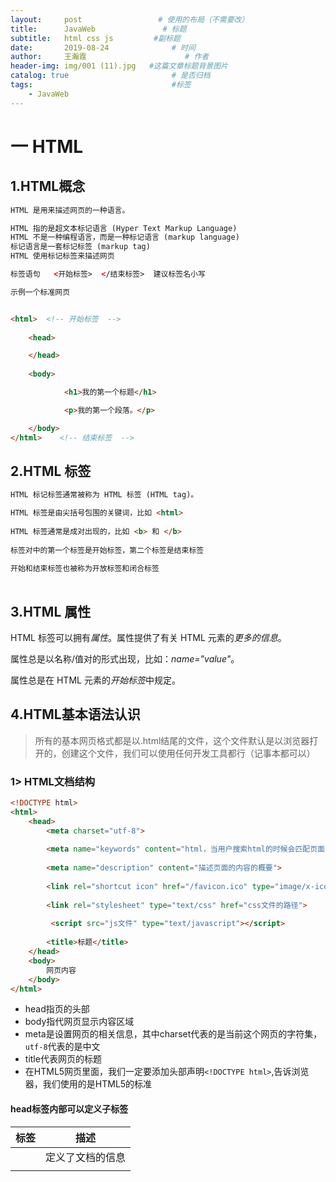 ```yaml
---
layout:     post                 # 使用的布局（不需要改）
title:      JavaWeb               # 标题 
subtitle:   html css js         #副标题
date:       2019-08-24              # 时间
author:     王瀚霆                      # 作者
header-img: img/001 (11).jpg   #这篇文章标题背景图片
catalog: true                       # 是否归档
tags:                               #标签
    - JavaWeb
---  
```

# 一 HTML

## 1.HTML概念

```html
HTML 是用来描述网页的一种语言。

HTML 指的是超文本标记语言 (Hyper Text Markup Language)
HTML 不是一种编程语言，而是一种标记语言 (markup language)
标记语言是一套标记标签 (markup tag)
HTML 使用标记标签来描述网页

标签语句   <开始标签>  </结束标签>  建议标签名小写

示例一个标准网页


<html>  <!-- 开始标签  -->
 
    <head>

    </head>
    
    <body>

            <h1>我的第一个标题</h1>

            <p>我的第一个段落。</p>

    </body>
</html>    <!-- 结束标签  -->

```

## 2.HTML 标签

```html
HTML 标记标签通常被称为 HTML 标签 (HTML tag)。

HTML 标签是由尖括号包围的关键词，比如 <html>
    
HTML 标签通常是成对出现的，比如 <b> 和 </b>
    
标签对中的第一个标签是开始标签，第二个标签是结束标签
    
开始和结束标签也被称为开放标签和闭合标签
    
```



## 3.HTML 属性

HTML 标签可以拥有*属性*。属性提供了有关 HTML 元素的*更多的信息*。

属性总是以名称/值对的形式出现，比如：*name="value"*。

属性总是在 HTML 元素的*开始标签*中规定。

## 4.HTML基本语法认识

> 所有的基本网页格式都是以.html结尾的文件，这个文件默认是以浏览器打开的，创建这个文件，我们可以使用任何开发工具都行（记事本都可以）

### 1> HTML文档结构

```html
<!DOCTYPE html>
<html>
    <head>
        <meta charset="utf-8">
        
        <meta name="keywords" content="html，当用户搜索html的时候会匹配页面的关键字">
        
        <meta name="description" content="描述页面的内容的概要">
        
        <link rel="shortcut icon" href="/favicon.ico" type="image/x-icon">
        
        <link rel="stylesheet" type="text/css" href="css文件的路径">
        
         <script src="js文件" type="text/javascript"></script>
        
        <title>标题</title>
    </head>
    <body>
        网页内容
    </body>
</html>
```

- head指页的头部
- body指代网页显示内容区域
- meta是设置网页的相关信息，其中charset代表的是当前这个网页的字符集，`utf-8`代表的是中文
- title代表网页的标题
- 在HTML5网页里面，我们一定要添加头部声明`<!DOCTYPE html>`,告诉浏览器，我们使用的是HTML5的标准



#### head标签内部可以定义子标签

| 标签     | 描述                                                      |
| -------- | --------------------------------------------------------- |
| <head>   | 定义了文档的信息                                          |
| <title>  | 定义了文档的标题                                          |
| <base>   | 定义了页面链接标签的默认链接地址                          |
| <link>   | 定义了一个文档和外部资源之间的关系  css文件               |
| <meta>   | 定义了HTML文档中的元数据   设置编码格式，关键词，描述内容 |
| <script> | 定义了客户端的脚本文件  js文件                            |
| <style>  | 定义了HTML文档的样式文件  自定义内部样式                  |



### 2> 认识网页基本标签

> 在HTML网页里面，所有的网页标签基本上都是成双成对的出现，如`html`,`body`,`title`等这些标签，但是也有一些不是成双出现的，如刚刚的`<meta>`

在网页当中，标签大致可分两类，一种是单标签，一种双标签

一个网页里面，所构成网页的最基本单位就是标签，标签有它固定的格式,每个标签都有它**<u>固有</u>**的**属性**，如下

> 所谓的属性就是用于描述的内容

**双标签**

```html
<标签名 属性名="属性值">内容</标签名>
```

**单标签**

```html
<标签名 属性名="属性值"/>
```

1. 字体描述标签

| 字体符号     | 说明     |
| ------------ | -------- |
| b/strong     | 字体加粗 |
| u/ins        | 下划线   |
| i/em/cite    | 斜体字   |
| del/strike/s | 删除字   |
| sup          | 上标     |
| sub          | 下标     |

> **说明：** 以上的几种字体样式，我们可以结合起来一起使用

#### ⑤ 特殊字体描述

| 标志符号 | 说明                 |
| -------- | -------------------- |
| `&yen;`  | 人民币               |
| `&deg;`  | 小圆圈，用于描述温度 |
| `&copy;` | 版权标记             |
| `&reg;`  | 商标的标记           |
| `&nbsp;` | 空格                 |
| `&sup2;` | 平方                 |
| `&sup3;` | 立方                 |

1. 空格`&nbsp;`
2. 小于号`&lt;` 大于号`&gt;` 小于等于`&le;` 大于等于`&ge;`
3. 向左`&laquo;`  向右`&raquo;`
4. 商标`&reg;` 版权`&copy;`
5. 上标`<sup>` 下标`<sub>`

## 5.选择器类型

```html
    1、ID　　#id

　　2、class　　.class

　　3、标签　　p

　　4、通用　　*

　　5、属性　　[type="text"]

　　6、伪类　　：hover

　　7、伪元素　　::first-line

　　8、子选择器、相邻选择器



权重计算规则

第一等：代表内联样式，如: style=””，权值为1000。
第二等：代表ID选择器，如：#content，权值为100。
第三等：代表类，伪类和属性选择器，如.content，权值为10。
第四等：代表类型选择器和伪元素选择器，如div p，权值为1。
通配符、子选择器、相邻选择器等的。如*、>、+,权值为0。
继承的样式没有权值。
```

## 6.常用标签

```
<html>
<head>
    <meta>    设置页面基本信息，例如页面编码格式，关键词
    <title>   页面标题
    <link>    引入外部css样式
    <script>  引入外部js文件
    <base>    设置页面引入外部的地址的基本路径
    <style>   内部样式
<body>

    <h1>  ~ <h6>  标题标签
    <p>  段落标签
    <pre> 有预先格式的段落标签
    <q>  双引号
    <a>  链接      href 地址    target 目标  
    <img>  图片     src 地址    width 宽度   height 高度  alt 图片加载失败，显示文字
                    usemap="#"
         <map  id="">  <area>
    <!-- 文本格式 -->
        <b>    <strong>  加粗
        <i> <em> 斜体
        <small>  <big>
        <ins> 下划线
        <del> 过时
        <sub> 下标   <sup> 上标
        <code> 代码
    <!--表格-->
         <table>   <tr>   <th>   <td>   <caption> 
         常用属性: border  cellspacing  cellpadding  rowspan  colspan
                  align
    <!--列表-->  
    
       <ol>  type="A|a|i|I|1" 
       <ul>  type="disc|circle|square"
       <li>
       
       <dl> 
           <dt>
               <dd> </dd>
           </dt>
           <dt>
               <dd> </dd>
           </dt>
      </dl>
      
    <!--属性 style属性-->
    在开始标签中可以添加 style属性
    示例:   style="font-size:20px;color:red;"
    
    内联样式1000 >  #id 100  > .class 10 > 元素选择器 1
    
    <!--如何设置颜色值-->
    color:red;
    color:#ff000;
    color:rgb(255,0,0);
    color:rgba(0,0,0,0.1);
    
    <!--进度条-->
    <progress>
        max="100"   min="0"    value="20"
        
    <!--内嵌页面-->
    
    <iframe>
    
         name 设置名称   border 设置边框   src 显示页面   width 宽度  height 高度
         
    <!--表单标签-->
    
        <form>
            <!--input 标签-->
              <input  type="" id=""  name=""  value=""/>
                  type      text  文本输入框
                            password  密码输入框
                            checkbox  复选框    name值要一致，  checked="checked" 默认选择
                            radio  单选框
                            button 普通按钮
                            submit  提交按钮
                            reset  重置按钮
                            file  附件
                            date 日期
                            color 颜色
                            number 数字
                            range  滑块
                            time 时间
                            image 图片提交按钮
                  id       每一个标签一个唯一标识方便找到这个标签
                  name     提交给后台服务器
                  value   默认值
                  readonly   只读
                  disabled  禁用
                  maxlength  输入长度
                  size       输入框长度
                  placeholder  值为空的提示信息
                  
            <!--下拉框-->
            <select name="">
            <optgroup label=""> 
            <option value="" selected=“selected”> 
            
            <!--文本域-->
            <textarea name="" cols="" rows=""></textarea>
            
            <!--滚动标签-->
            <marquee>
            
            <!--视频和音频-->
            <audio>   <video>
            
            
     <!--常见实体-->
          &yen;
          &reg;
          &copy;
          &nbsp;
          &sup3;
          &sup2;
          &deg;
          &lt;  &gt;  &le;  &ge;
          &laquo;  &raquo;
         
           
     <!--分割符-->
     <br/> 换行
     <hr/>  水平线
     
     
     <!--字体标签-->
     
     <font size="4"  face="宋体" color="blue">
```

## 7.div布局  
```
<head>
    <meta charset="UTF-8">
    <title>div布局</title>
    <style type="text/css">
        body{
            margin: 0px;/*去掉外边距*/
        }
        #container{ 
            width: 100%;
            height: 640px;
            background-color: darkgray;
        }
        #heading{
            width: 100%;
            height: 10%;
            background-color: aqua;
        }
        #conten_menu{
            width: 30%;
            height: 80%;
            background-color: aquamarine;
            float: left;
        }
        #conten_body{
            width: 70%;
            height: 80%;
            background-color: blueviolet;
            float: left;
        }
        #footing{
            width: 100%;
            height: 10%;
            background-color: black;
            clear: both;
        }
    </style>
</head>
<body>
<div id="container">
    <div id="heading">头部</div>
    <div id="conten_menu">内容菜单</div>
    <div id="conten_body">内容主体</div>
    <div id="footing">底部</div>
</div>
</body>
``` 

--- 

# 二 CSS  
## 1.CSS概述    
CSS（Cascading Style Sheets）指层叠样式表，极大提高了工作效率。  

## 2.基本语法  
属性大于1个之后，属性之间用分号隔开  
如果大于1个单词，则需要加上引号，如：p{font-family:"仿宋";}         
CSS注释：以"/*"开始，以"*/"结束。  

## 3.样式  
**行内样式**  
行内样式指的是在标签里面通过`style`属性来控制它的样式，如下所示：  
```
<p style="color: red; background-color: blue;">这是一行文字</p>  
```
**内部样式块**  
为了解决CSS样式写在style时面过多的问题，并且不好书的问题，CSS提出一页面与样式分离的特殊

所谓的**页面与样式分离其实就是把HTML标签和样式做单独书写**，这样就形了一个标准，这个标准叫内部样式块

首先，我们需要在`<head>`标签里面写上一个`style`标签，用于编写我们的样式代码

```html
<head>
    <style type="text/css">
    </style>
</head>
```

上面的代码就是在head标签里面写上了style标签，并且在style的标签里面，通过type属性来设置里面编写样式的代码是css的代码

CSS内部样式内在style当中的具体语法格式如下：

```html
<style type="text/css">
    选择器{
        css属性名:css属性值;
    }
</style>
```

**外部样式块**  
当我们的网页样式写得太多的的时候我们会发现`<style>` 标签的内容会为非常多，这样的我们网页代码就会很多，为了解决这个问题，我们通常会把这些css信息单独的建立一个文件，单独的保存起来通过一个叫`link`的标签来引入 到页面当中去

```html
<link rel="stylesheet" href="css/index.css" type="text/css" />
```

> 上面的代码就是在当前一页面当中引入了css文件夹下面一个叫index.css的文件


## 4.选择器  
### 1.id选择器  

① id选择器：id选择器可以为标有id的HTML元素指定特定的样式，以“#”来定义。如：#id{}

② id选择器和派生选择器：#id p{}

```html
<!DOCTYPE html>
<html lang="en">
<head>
    <meta charset="UTF-8">
    <title>id选择器</title>
    <link href="css/mycss.css" type="text/css" rel="stylesheet">
</head>
<body>
    <p id="pid">p标签hello Css<a href="http://www.baidu.com">百度</a></p>
    <div id="divid">
        div<p>这是一个div</p>
    </div>
</body>
</html>
```



css/mycss2.css
```css
#pid a{
    color: aqua;
}
#divid p{
    color: red;
}
```

### 2.类选择器  

① 类选择器：类选择器以一个点显示, class 选择器用于描述一组元素的样式，class 选择器有别于id选择器，class可以在多个元素中使用。

② class也可以用作派生选择器 

```html
<!DOCTYPE html>
<html>
	<head>
		<meta charset="utf-8">
		<title>class选择器</title>
		<link rel="stylesheet" type="text/css" href="css/mycss2.css"/>
	</head>
	<body>
	    <p class="pclass">这是一个class效果<a href="http://www.baidu.com">百度</a></p>
	    <div class="divclass">
	        Hello Div<p>标签</p>
	    </div>
	</body>
</html>
```

css/mycss2.css
```css
.pclass a{
    color: red;
}
.divclass p{
    color: blue;
}
```

## 5.常用属性  
### 1、 背景
CSS允许应用纯色作为背景，也允许使用背景图像创建相当复杂的效果

| **Property**          | **描述**                                     |
| --------------------- | -------------------------------------------- |
| background            | 简写属性，作用是将背景属性设置在一个声明中。 |
| background-attachment | 背景图像是否固定或者随着页面的其余部分滚动。 |
| background-color      | 设置元素的背景颜色。                         |
| background-image      | 把图像设置为背景。                           |
| background-position   | 设置背景图像的起始位置。                     |
| background-repeat     | 设置背景图像是否及如何重复。                 |
| background-size       | 规定背景图片的尺寸                           |
| background-origin     | 规定背景图片的定位区域                       |
| background-clip       | 规定背景的绘制区域                           |

### 2.CSS文本 

  CSS文本属性可定义文本外观，通过文本属性，可以改变文本的颜色、字符间距、对齐文本、装饰文本、对文本缩进。

| **属性**           | **描述**                 |
| ------------------ | ------------------------ |
| **color**          | **设置文本颜色**         |
| direction          | 设置文本方向             |
| letter-spacing     | 设置字符间距             |
| line-height        | 设置行高                 |
| text-align         | 对齐元素中的文本         |
| text-decoration    | 向文本添加修饰           |
| **text-indent**    | **缩进元素中文本的首行** |
| **text-shadow**    | **设置文本阴影**         |
| **text-transform** | **控制元素中的字母**     |
| unicode-bidi       | 设置或返回文本是否被重写 |
| vertical-align     | 设置元素的垂直对齐       |
| white-space        | 设置元素中空白的处理方式 |
| word-spacing       | 设置字间距               |
| **word-wrap**      | **规定文本的换行规则**   |

##### CSS3 文字与字体相关样式

​           1.给文字添加阴影

　　　**text-shadow: length length length ccolor;** 

　　　属性适用于文本阴影，指定了水平阴影，垂直阴影，模糊的距离，以及阴影的颜色

2.使用服务器端字体

　　文本换行：

 　　word-break:norma | keep-all | bread-all

​		　norma(使用浏览器默认的换行规则)，

​                    keep-all(只能在半角空格或连字符处换行),

​                    bread-all(允许在单词内换行)

3. 优先使用客户端字体   
```css
@font-face{
     font-family:CrazyIt;
     src:local("Goudy Stout"), url("Blazed.ttf") format("TrueType");   
 }
```



### 3.CSS字体

​       CSS字体属性定义文本的字体系列、大小、加粗、风格和变形

| **Property** | **描述**                             |
| ------------ | ------------------------------------ |
| font         | 在一个声明中设置所有的字体属性       |
| font-family  | 指定文本的字体系列                   |
| font-size    | 指定文本的字体大小                   |
| font-style   | 指定文本的字体样式                   |
| font-variant | 以小型大写字体或者正常字体显示文本。 |
| font-weight  | 指定字体的粗细。                     |

### 4.链接

① CSS链接的样式，可以用任何CSS属性（如颜色，字体，背景等）。

特别的链接，可以有不同的样式，这取决于他们是什么状态。

这四个链接状态是：

- - a:link - 正常，未访问过的链接
  - a:visited - 用户已访问过的链接
  - a:hover - 当用户鼠标放在链接上时
  - a:active - 链接被点击的那一刻

```css
a:link{color: red;}/* 未访问链接*/
a:visited{color: #00FF00;}/* 已访问链接 */
a:hover{color: blue;}/* 鼠标移动到链接上 */
a:active{color: blue;}/* 鼠标点击时 */
```

② 常见的链接样式：

- - text-decoration属性大多用于去掉链接中的下划线
  - background-color属性设置背景颜色

### 5.CSS列表

　　CSS列表属性允许你放置、改变列表标志，或者将图像作为列表项标志

| **属性**            | **描述**                                           |
| ------------------- | -------------------------------------------------- |
| list-style          | 简写属性。用于把所有用于列表的属性设置于一个声明中 |
| list-style-image    | 将图象设置为列表项标志。                           |
| list-style-position | 设置列表中列表项标志的位置。                       |
| list-style-type     | 设置列表项标志的类型。                             |

###  6.CSS表格

CSS表格属性可以帮助我们极大的改善表格的外观。表格边框(border)、折叠边框(border-collapse)、表格宽高（width、height）、表格文本对齐（text-align）、表格内边距(padding)、表格颜色(color)。

## 6.盒子模型  
### 1. CSS盒子模式概述  
盒子模式的内容范围包括：margin（外边距）、border（边框）、padding（内边距）、content（内容）部分组成。

### 2.CSS内边距（padding）

​        在content外，边框内

　　内边距属性：

| **属性**       | **描述**     |
| -------------- | ------------ |
| padding        | 设置所有边距 |
| padding-bottom | 设置底边距   |
| padding-left   | 设置左边距   |
| padding-right  | 设置右边距   |
| padding-top    | 设置上边距   |

### 3.CSS边框

① 可以创建出效果出色的边框，并且可以应用于任何元素。

② 边框样式：border-style，定义了10个不同的非继承样式，包括none.

③ 边框的单边样式：

border-top-style

border-left-style

border-right-style

border-bottom-style

④  边框的宽度：

　　border-width

⑤ 边框单边的宽度：

border-top-width

border-left-width

border-right-width

border-bottom-width

⑥ 边框的颜色：

　　border-color

⑦ 边框单边框的颜色

border-top-color

border-left- color

border-right- color

border-bottom- color

⑧ CSS3边框：

border-radius:圆角边框

box-shadow: 边框阴影

border-image：边框图片

### 4.CSS外边距

① 外边距：围绕在内容边框的区域就是外边距，外边距默认为透明区域，接受任何长度单位、百分数值。

② 外边距常用属性：

| **属性**      | **描述**                                   |
| ------------- | ------------------------------------------ |
| margin        | 简写属性。在一个声明中设置所有外边距属性。 |
| margin-bottom | 设置元素的下外边距。                       |
| margin-left   | 设置元素的左外边距。                       |
| margin-right  | 设置元素的右外边距。                       |
| margin-top    | 设置元素的上外边距。                       |

###  5.CSS外边距合并

就是一个叠加的概念，遵循取大原则。 

### 6.块元素水平中心对齐
方式1: margin：auto对齐     推荐
 <!--	提示: 如果宽度是100％，对齐是没有效果的。-->

方式2：使用position属性，设置水平居中对齐

### 7.块元素 左对齐和右对齐
使用float属性设置左，右对齐  
float : left;   
float : right;  

### 8.块元素垂直对齐
方式1： 使用position属性，设置垂直居中对齐  
方式2： 使用position:table-cell，设置垂直居中对齐  

### 9.块元素  内容垂直居中
通过设置行高和外部块级元素高度相同来设置垂直居中。  
注意：只能应用于单行元素。  

### 10.块元素  内容水平居中
text-align:   center居中   left 左对齐  right右对齐      justify两端对齐方式  


### 11.块元素

```css
<div> , <h1>~<h6>, <p>, <ul> <ol>, <table>,<address> ....

特点：  1   新行来开始（和结束）   独占1行

       2   width，height 有效

       3   margin，padding，border全部有效

       4   多个块状元素标签写在一起，默认排列方式为从上至下

       5   没有设置宽度，则宽度为100%，高度为0

       6   块元素可以装 块元素和行内元素和行内块元素
```

### 12.行内元素

```css
<span>  <a>   <b>  <i>  <em> ....
 
特点：  1   在同1行显示

       2   width，height 无效， 大小只和内容有关

       3   margin，padding，border全部有效，除了 margin-top 和 margin-bottom 无效

       4   默认排列方式为从左到右

       5  不能设置宽度，则宽度和内容大小一致

       6   行内元素一般放文本或者行内元素
```

### 13.行内块元素

```css
 <img >  图片  <input/>  文本框  <textarea>...</textarea>  多行文本  <select>...</select>  下拉列表

行内块元素，两种类型结合

行内块状元素综合了行内元素和块状元素的特性，但是各有取舍。
    因此行内块状元素在日常的使用中，由于其特性，使用的次数也比较多。

　　行内块状元素特征：(1)不会独占1行

　　　　　　　　　　　(2)可以设置宽度和高度

　　　　　　　　　　　(3)默认排列方式为从左到右

   图片标签就是一个行内块元素，因为它可以设置宽高，多张图片在同一行显示。
   input标签
```

### 14.三种元素可以相互转换

```css
display属性能够将三者任意转换：

　　(1)display:inline;转换为行内元素

　　(2)display:block;转换为块状元素

　　(3)display:inline-block;转换为行内块状元素
```

## 7.div特性  
  div就是一个容器（盒子）  
  作用:将页面划分成多个块，便于管理和定位  

Div 它是一个 html 标签，一个块级元素(单独显示一行)。它单独使用没有任何意义， 必须结合 CSS 来使用。它主要用于页面的布局。 Span 它是一个 html 标签，一个内联元素(显示一行)。它单独使用没有任何意义，必须结合 CSS 来使用。它主要用于对括起来的内容进行样式的修饰。 

div是网页布局当中最常见的一个标签，它里面可以放任何元素，它默认的长度为100%，默认的高度为0，如果div不给出css样式，那么，在页面上面没有任何效果，这就是我们常说的`div+css`  

DIV相当于网页当中的一条线，我们可以通过CSS来设置它的宽度与高度，也可以设置它的颜色与边框，大家在理解的时候，可以把它当成是一个盒子，这个盒子里面，我可以放任何东西   

## 8.css定位  

### 1. CSS定位：

改变元素在页面上的位置

### 2.CSS定位机制：

普通流：元素安装其在HTML中的位置顺序决定排布的过程

浮动

绝对布局

### 3. CSS定位属性：

| **属性**       | **描述**                                               |
| -------------- | ------------------------------------------------------ |
| **position**   | **把元素放在一个静态的、相对的、绝对的或固定的位置上** |
| top            | 元素向上的偏移量                                       |
| left           | 元素向左的偏移量                                       |
| right          | 元素向右的偏移量                                       |
| bottom         | 元素向下的偏移量                                       |
| overflow       | 设置元素溢出其区域发生的事情                           |
| clip           | 设置元素显示的形状                                     |
| vertical-align | 设置元素垂直对齐方式                                   |
| z-index        | 设置元素的堆叠顺序                                     |

```html
①CSS position属性：

static (HTML元素的默认值，即没有定位，元素出现在正常的流中。静态定位的元素不会受到 top, bottom, left, right影响。)
relative(相对定位元素的定位是相对其正常位置，可以移动的相对定位元素的内容和相互重叠的元素，它原本所占的空间不会改变，相对定位元素经常被用来作为绝对定位元素的容器块。)
fixed（元素的位置相对于浏览器窗口是固定位置，即使窗口是滚动的它也不会移动。）
absolute（绝对定位的元素的位置相对于最近的已定位父元素，如果元素没有已定位的父元素，那么它的位置相对于<html>，absolute 定位使元素的位置与文档流无关，因此不占据空，absolute 定位的元素和其他元素重叠。）
　　②重叠的元素：元素的定位与文档流无关，所以它们可以覆盖页面上的其它元素。

z-index属性指定了一个元素的堆叠顺序（哪个元素应该放在前面，或后面）一个元素可以有正数或负数的堆叠顺序，具有更高堆叠顺序的元素总是在较低的堆叠顺序元素的前面。
```

### 4.CSS浮动：

① 浮动：float属性可用的值：

- - left：元素向左浮动
  - right：元素向右浮动
  - none：元素不浮动
  - inherit：从父级继承浮动属性

② clear属性：去掉浮动属性（包括继承来的属性）

　clear属性值：

- - left、right：去掉元素向左、向右浮动
  - both：左右两侧均去掉浮动
  - inherit：从父级继承来clear的值

## 9.常见操作  

### 1、 对齐操作   

① 使用margin属性进行水平对齐

② 使用position属性进行左右对齐

③ 使用float属性进行左右对齐

### 2.尺寸操作

| **属性**    | **描述**         |
| ----------- | ---------------- |
| height      | 设置元素高度     |
| line-height | 设置行号         |
| max-height  | 设置元素最大高度 |
| max-width   | 设置元素最大宽度 |
| min-height  | 设置元素最小高度 |
| min-width   | 设置元素最小宽度 |
| width       | 设置元素宽度     |

 

### 3.分类操作

| **属性**   | **描述**                                           |
| ---------- | -------------------------------------------------- |
| clear      | 设置一个元素的侧面是否允许其他的浮动元素           |
| cursor     | 规定当指向某元素之上时显示的指针类型               |
| display    | 设置是否及如何显示元素                             |
| float      | 定义元素在那个方向浮动                             |
| position   | 把元素放置到一个静态的、相对的、绝对的、固定的位置 |
| visibility | 设置元素是否可见或不可见                           |

## 4.css3动画  
### 1.2D、3D转换

① 通过CSS3转换，我们能够对元素进行移动、缩放、转动、拉长或拉伸

转换是使元素改变形状、尺寸和位置的一种效果

可以使用2D、3D来转换元素

② 2D转换方法：

translate（x,y）根据左(X轴)和顶部(Y轴)位置给定的参数，从当前元素位置移动。

```CSS
.div{
    transform: translate(200px,100px);
    -webkit-transform:translate(200px,100px);/*safari chrome*/
    -ms-transform:translate(200px,100px); /*IE*/
    -o-transform:translate(200px,100px);/*opera*/
    -moz-transform: translate(200px,100px);/*Firefox*/
}
```

rotate（angle）在一个给定度数顺时针旋转的元素。负值是允许的，这样是元素逆时针旋转。 

```css
.div2{
    transform: rotate(200deg);
    -webkit-transform:rotate(200deg);
    -ms-transform:rotate(180deg);
    -o-transform:rotate(180deg);
    -moz-transform: rotate(180deg);
}
```

skew（x-angle,y-angle）倾斜效果函数，包含两个参数值，分别表示X轴和Y轴倾斜的角度，如果第二个参数为空，则默认为0，参数为负表示向相反方向倾斜。 

```css
.div2{
     transform: skew(50deg,50deg);
 }
```

③ 3D转换方法：

rotateX（）围绕其在一个给定度数X轴旋转的元素

rotateY（）围绕其在一个给定度数Y轴旋转的元素。 

rotateZ   () 围绕其在一个给定度数Z轴旋转的元素。 
### 2.CSS3动画过渡

①通过使用CSS3，可以给元素添加一些效果

②CSS3过渡是元素从一种样式转换成另一种样式

动画效果的CSS

动画执行的时间

④ 属性

| **属性**                   | **描述**                                     |
| -------------------------- | -------------------------------------------- |
| transition                 | 简写属性，用于在一个属性中设置四个过渡属性。 |
| transition-property        | 规定应用过渡的 CSS 属性的名称。              |
| transition-duration        | 定义过渡效果花费的时间。默认是 0。           |
| transition-timing-function | 规定过渡效果的时间曲线。默认是 "ease"。      |
| transition-delay           | 规定过渡效果何时开始。默认是 0。             |

```css
div{
    width: 100px;
    height: 100px;
    
    -webkit-transition:width 2s,height 2s,-webkit-transform 2s;
    transition: width 2s,height 2s,transform 2s;
    transition-delay: 2s ;
}
div:hover{
    width: 200px;
    height: 200px;
    transform: rotate(360deg);
    -webkit-transform: rotate(360deg) ;
}
```

### 3.CSS3动画

① 通过CSS3，可以进行创建动画

② CSS3的动画需要遵循@keyframes规则

- 规定动画的时长
- 规定动画的名称

```html
<!DOCTYPE html>
<html lang="en">
<head>
    <meta charset="UTF-8">
    <title>css动画效果</title>
    <style type="text/css">
    	div{
    	    width: 200px;
    	    height: 200px;
    	    
    	    position: relative;
    	    animation: anim 5s infinite alternate;
    	    -webkit-animation: anim 5s infinite alternate;
    	}
    	@keyframes anim{
    	    0%{background-color: red;left: 0px;top: 0}
    	    25%{background-color: blue;left: 400px;top: 0px}
    	    50%{background-color: #ccffcc;left:400px;top: 400px}
    	    75%{background-color: #00ffff;left: 0px;top: 400px}
    	    100%{background-color: red;left: 0px;top: 0px}
    	}
    	@-webkit-keyframes anim {
    	            0%{background-color: red;left: 0px;top: 0}
    	            25%{background-color: blue;left: 400px;top: 0px}
    	            50%{background-color: #ccffcc;left:400px;top: 400px}
    	            75%{background-color: #00ffff;left: 0px;top: 400px}
    	            100%{background-color: red;left: 0px;top: 0px}
    	        }
    </style>
</head>
<body>
    <div>动画效果</div>
</body>
</html>
```

### 4.多列

　　　在CSS3中，可以创建多列来对文本或者区域进行布局

　　　属性：

- column-count
- column-gap
- column-rule

```css
.div1{
    column-count: 3;
    -webkit-column-count:3;
    column-gap: 30px;
    -webkit-column-gap: 30px;
    column-rule:10px outset #FF0000;
    -webkit-column-rule: 10px outset #FF0000;
}
```

## 5.布局   
### 1.单列布局  
#### 1.水平居中  
1）使用text-align: center和display: inline-block  
2）使用margin: auto   
利用CSS计算margin的特点，左右指定为auto的时候能够水平居中  
3）使用定位和transform
```
<div class="parent">
    <div class="child">Hello, world</div>
</div>
CSS：

.parent {
    width: 300px;
    background: #888;
}
.child {
    position: relative; left: 50%;
    width: 200px;
    height: 100px;
    transform: translateX(-50%);
    background: #36C;
} 
```
4）使用flex布局(弹性盒子)  推荐使用  
```
<div class="parent">
    <div class="child">Hello, world</div>
</div>
CSS：

.parent {
    display: flex;
    justify-content: center;
    width: 300px;
    background: #888;
}
.child {
    height: 100px;
    background: #36C;
}
```

#### 2.垂直居中  
1）使用display: table-cell   
2）采用定位和transform
```
<div class="parent">
    <div class="child">Hello, world</div>
</div>
CSS：

.parent {
    height: 300px;
    background: #888;
}
.child {
    position: relative; top: 50%; /* 关键部分 */
    transform: translateY(-50%);  /* 关键部分 */
    width: 100px;
    height: 200px;
    background: #36C;
}
```
3）使用flex布局
```
<div class="parent">
    <div class="child">Hello, world</div>
</div>
CSS：

.parent {
    display: flex;
    align-items: center;
    height: 300px;
    background: #888;
}
.child {
    width: 100px;
    height: 200px;
    background: #36C;
}
```
#### 3.水平垂直都居中
使用flex布局
```
.parent {
    display: flex;
    justify-content: center;
    align-items: center;
    width: 500px;
    height: 500px;
    background: #F7F7F7;
}
.child {
    width: 200px;
    height: 200px;
    background: #36C;
}
```
---

## 三 JavaScript
### 1.介绍  
JavaScript 是一种多范式的动态语言，它包含类型、运算符、标准内置（built-in）对象和方法。它的语法来源于Java和C，所以这两种语言的许多语法特性同样适用于JavaScript。JavaScript 通过原型链而不是类来支持面向对象编程，JavaScript同样支持函数编程-因为它们也是对象，函数也可以被保存在变量中，并且像其他对象一样被传递。  

### 2.数据类型  
#### 1.基本类型   
Number（数字）
String（字符串）
Boolean（布尔）
Symbol（符号）（ES2015 新增）
null（空）
undefined（未定义）
Object（对象）：
    Function（函数）
    Array（数组）
    Date（日期）
    RegExp（正则表达式）

#### 2.数字  
JavaScript 不区分整数值和浮点数值，所有数字在JavaScript中均用浮点数值表示，所以在进行数字运算的时候要特别注意。  
JavaScript 支持标准的算术运算符，包括加法、减法、取模（或取余）等等。
内置对象 Math（数学对象）:   
Math.PI;  //3.14  

内置函数parseInt()：将字符串转为整型
parseInt("123", 10); // 123  
parseInt("010", 10); // 10  
如果给定的字符串不存在数值形式，函数会返回一个特殊的值 NaN（Not a Number的缩写）：
parseInt("hello", 10); // NaN   

#### 3.字符串  
字符串长度 length：
"hello".length; // 5

内置函数charAt():找到对应的字符  
"hello".charAt(0); // "h"  

内置函数replace():字符串替换
"hello, world".replace("world", "mars"); // "hello, mars" 

内置函数改变大小写：
"hello".toUpperCase(); // "HELLO"  
"Hello".toLowerCase(); // "hello"  

#### 4.变量
在 JavaScript 中声明一个新变量的方法是使用关键字 let 、const 和 var：
let a = "a";  
var a = 1;  
const 允许声明一个不可变的常量。这个常量在定义域内总是可见的。  
const Pi = 3.14; // 设置 Pi 的值    
Pi = 1; // 将会抛出一个错误因为你改变了一个常量的值。  

#### 5.对象  
有两种简单方法可以创建一个空对象：
```
var obj = new Object();  

var obj = {};  
```

#### 6.数组   
创建数组的传统方法是：  
```
var a = new Array();  
a[0] = "aaa";  
a[1] = "bbb";  
```

使用数组字面量：  
```
var a = ["aaa", "bbb"];  
```

遍历数组推荐使用（少用for in）  
```
for (var i = 0; i < a.length; i++) {  
    // Do something with a[i]  
}  
```

常用方法  
a.toString()	                                   返回一个包含数组中所有元素的字符串，每个元素通过逗号分隔。   
a.toLocaleString()	                               根据宿主环境的区域设置，返回一个包含数组中所有元素的字符串，每个元素通过逗号分隔。  
a.concat(item1[, item2[, ...[, itemN]]])          	返回一个数组，这个数组包含原先 a 和 item1、item2、……、itemN 中的所有元素。  
a.join(sep)	                                        返回一个包含数组中所有元素的字符串，每个元素通过指定的 sep 分隔。   
a.pop()	                                             删除并返回数组中的最后一个元素。   
a.push(item1, ..., itemN)	                        将 item1、item2、……、itemN 追加至数组 a。   
a.reverse()	                                         数组逆序（会更改原数组 a）。   
a.shift()	                                        删除并返回数组中第一个元素。  
a.slice(start, end)	                                返回子数组，以 a[start] 开头，以 a[end] 前一个元素结尾。  
a.sort([cmpfn])	                                     按字符顺序比较（即使被比较元素是数字）。  
a.splice(start, delcount[, item1[, ...[, itemN]]])	 从 start 开始，删除 delcount 个元素，然后插入所有的 item。 

#### 7.函数  
JavaScript 函数可以包含 0 个或多个已命名的变量。函数体中的表达式数量也没有限制。你可以声明函数自己的局部变量。return语句在返回一个值并结束函数。如果没有使用 return 语句，或者一个没有值的 return 语句，JavaScript 会返回 undefined。  
自定义add函数：   
```
function add(x, y) {
    var z = x + y;
    return z;
}
```

匿名函数()：  
```
var m = function() {
    var m1 = 0;
    for (var i = 0, i < 10; i++) {
        m1+=i;
    }
    return m1;
};
```

#### 8.js为标签绑定事件   
##### 1.事件类型  
onchange	HTML 元素改变 比如下拉框改变   
onclick	    用户点击 HTML 元素  
onmouseover	用户在一个HTML元素上移动鼠标 鼠标悬停事件  
onmouseout	用户从一个HTML元素上移开鼠标  
onkeydown	用户按下键盘按键  
onkeyup     用户松下键盘按键  
onload	    浏览器已完成页面的加载  
onselect    文本被选中事件  
onfocus     元素获得焦点事件  

##### 2.绑定事件的三种方式     
 
① 
```
<button type="button" id="btn1" onclick="m1(1,10)">按钮1</button>
function m1(a, b) {
	alert('m1函数' + a + "," + b);
}
```

②  
```
<button type="button" id="btn2">按钮2</button>
根据ID找到按钮,再为按钮绑定单击事件
var btn2 = document.getElementById('btn2');
	btn2.onclick = function() {
	alert('m2函数');
	}
```

③常用1，2两种不推荐第三种  
```
document.getElementById('d1').addEventListener('mouseover',mm,true);
	function mm(){
	this.style.background="red";
}
```

### 3.对html标签进行监听修改操作  
#### 1.具体步骤  
```
<!DOCTYPE html>
<html>
<head>
	<meta charset="utf-8">
	<title>id选择器</title>
	<style type="text/css">
		#p1{
			color: #FF0000;
		}
	</style>
</head>
<body>
	<div class="hi" id="div1">
	<p class="hi" name="hi" id="hi">hello</p><br>
	<img id="p1" src="img/banner_01.png" >
	</div>
</body>
```

1.找到对应的标签    
通过id查找html元素  
var x=document.getElementById("hi");  

通过类名查找html元素  
var x=document.getElementsByClassName("hi");  //得到的是数组，x[0]是找到的div标签x[1]是p标签   

通过标签名查找html属性  
var x=document.getElementsByTagName("p");    //得到的是数组，x[0]是找到的p标签   

通过元素的name属性查找html元素   
var x=document.getElementsByName("hi");      //得到的是数组，x[0]是找到的p标签    

通过选择器获取一个元素（querySelector）;  
var p1 = document.querySelextor("#p1");      //返回值只获取到一个元素。  

通过选择器获取一组元素（querySelectorAll）   

2.绑定监听事件  
//绑定鼠标悬停事件  
```
p1.onmouseover=function(){
    //修改属性
	p1.src='img/code.png';
	p1.setAttribute('src','img/item_banner_02.png');
	div1.style.height='100px';   
	
	//创建标签
	var tag = document.createElement('input');
	//给标签加样式
	tag.setAttribute('type', 'radio');
	//给标签value赋值
	tag.value=val;
	//给标签插入内容
	tag.innerHTML=text;
	//找到父标签
	var parent = document.querySelextor("#div1");
	//追加到父标签<select>
	parent.appendChild(tag);
}
```

### 4.AJAX  
AJAX不是JavaScript的规范，意思就是用JavaScript执行异步网络请求,要通过回调函数获得响应。  
如果要让用户留在当前页面中，同时发出新的HTTP请求，就必须用JavaScript发送这个新请求，接收到数据后，再用JavaScript更新页面，这样一来，用户就感觉自己仍然停留在当前页面，但是数据却可以不断地更新。  

```
            //1.根据ID找到按钮
			var btn1 = document.querySelector('#btn1');
			var u = document.querySelector('#u');

			//2.为按钮绑定单击事件  
			btn1.onclick = function() {
				// Asynchronous JavaScript and XML，意思就是用JavaScript执行异步网络请求。
				//1.创建XMLHttpRequest对象
				var xhttp = new XMLHttpRequest();

				//2. 设置定义当请求接收到应答时所执行的函数
				//每当readyState改变的时候自动执行
				// 0：请求未初始化
				// 1：服务器连接已建
				// 2：请求已收到
				// 3：正在处理请求
				// 4：请求已完成且响应已就绪
				
				//状态发生变化时，函数被回调
				xhttp.onreadystatechange = function() {
				//判断响应结果:
					if (this.readyState == 4 && this.status == 200) {
					    //request.responseText为响应的文本
						var data = xhttp.responseText;
						showInfo(data);   //shoudata是你要对文本进行操作的方法
					}
				}

				//3.向服务器发送请求  true异步 select 为servlet注解连接的具体名称
				xhttp.open('GET', 'select', true);
				xhttp.send();
			}
```
